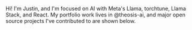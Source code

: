 Hi! I'm Justin, and I'm focused on AI with Meta's Llama, torchtune, Llama Stack, and React. My portfolio work lives in <a href="https://github.com/theosis-ai" style="text-decoration: none">@theosis-ai</a>, and major open source projects I've contributed to are shown below. 
